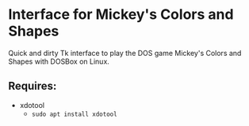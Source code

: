 # Interface for Mickey's Colors and Shapes

Quick and dirty Tk interface to play the DOS game Mickey's Colors and Shapes
with DOSBox on Linux.

## Requires:

- xdotool
    - `sudo apt install xdotool`
